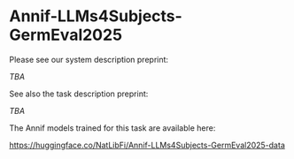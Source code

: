 # Annif-LLMs4Subjects-GermEval2025

Please see our system description preprint:

_TBA_

See also the task description preprint:

_TBA_

The Annif models trained for this task are available here:

https://huggingface.co/NatLibFi/Annif-LLMs4Subjects-GermEval2025-data
